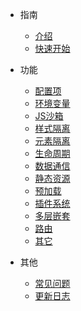- 指南
  - [介绍](/)
  - [快速开始](zh-cn/start)

- 功能

  - [配置项](zh-cn/configure)
  - [环境变量](zh-cn/env)
  - [JS沙箱](zh-cn/sandbox)
  - [样式隔离](zh-cn/scopecss)
  - [元素隔离](zh-cn/dom-scope)
  - [生命周期](zh-cn/life-cycles)
  - [数据通信](zh-cn/data)
  - [静态资源](zh-cn/static-source)
  - [预加载](zh-cn/prefetch)
  - [插件系统](zh-cn/plugins)
  - [多层嵌套](zh-cn/qiantao)
  - [路由](zh-cn/route)
  - [其它](zh-cn/other)

- 其他

  - [常见问题](zh-cn/questions)
  <!-- - [联系我们](zh-cn/contact-us) -->
  - [更新日志](zh-cn/scopedchangelog)
